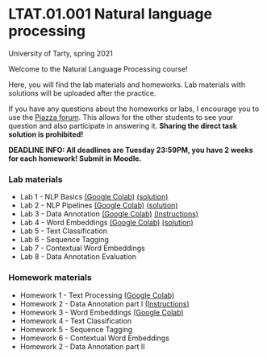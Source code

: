 # LTAT.01.001 Natural language processing 

University of Tarty, spring 2021

Welcome to the Natural Language Processing course!

Here, you will find the lab materials and homeworks. Lab materials with solutions will be uploaded after the practice.

If you have any questions about the homeworks or labs, I encourage you to use the [Piazza forum](https://www.piazza.com/ut.ee/spring2021/ltat01001/home). 
This allows for the other students to see your question and also participate in answering it. 
**Sharing the direct task solution is prohibited!**

**DEADLINE INFO: All deadlines are Tuesday 23:59PM, you have 2 weeks for each homework! Submit in Moodle.**
### Lab materials 

* Lab 1 - NLP Basics [(Google Colab)](https://colab.research.google.com/drive/1-kpy_r67B_ZySzy-kWLHAjvCHfT84GfH?usp=sharing) [(solution)](https://colab.research.google.com/drive/1lePTqdYY1GxshBqbXvJfNr_EgYRKfnQI?usp=sharing)
* Lab 2 - NLP Pipelines [(Google Colab)](https://colab.research.google.com/drive/11mul8HPIeEH6mBtisrdYBY6Uk4y1vlSd?usp=sharing) [(solution)](https://colab.research.google.com/drive/12BGVvkwBFXMFDoPlEfVLisL2HU0punct?usp=sharing)
* Lab 3 - Data Annotation [(Google Colab)](https://colab.research.google.com/drive/1MOZOKGTKKwCqrmErirwWFj4B3XXUQnMo?usp=sharing) [(Instructions)](https://docs.google.com/document/d/1rvOOXqsj0vPybNLmH8Q5k-8UsbCg1mtbYeeNXcIPhiM/edit?usp=sharing)
* Lab 4 - Word Embeddings [(Google Colab)](https://colab.research.google.com/drive/1QU6PwADG1D1WaVZtmQs2QupdtSApBumZ?usp=sharing) [(solution)](https://colab.research.google.com/drive/1VOALMaxfOS_UFz089lVb2kvFK3AVsL_s?usp=sharing)
* Lab 5 - Text Classification
* Lab 6 - Sequence Tagging 
* Lab 7 - Contextual Word Embeddings
* Lab 8 - Data Annotation Evaluation


### Homework materials

* Homework 1 - Text Processing [(Google Colab)](https://colab.research.google.com/drive/1aG46syMfyG7yW8gnE2leQE0lwJHRc80z?usp=sharing)
* Homework 2 - Data Annotation part I [(Instructions)](https://docs.google.com/document/d/1rvOOXqsj0vPybNLmH8Q5k-8UsbCg1mtbYeeNXcIPhiM/edit?usp=sharing)
* Homework 3 - Word Embeddings [(Google Colab)](https://colab.research.google.com/drive/1dT_xVwb119wYzhWbKmlz2Vre9BwyMQIN?usp=sharing)
* Homework 4 - Text Classification
* Homework 5 - Sequence Tagging 
* Homework 6 - Contextual Word Embeddings
* Homework 2 - Data Annotation part II
